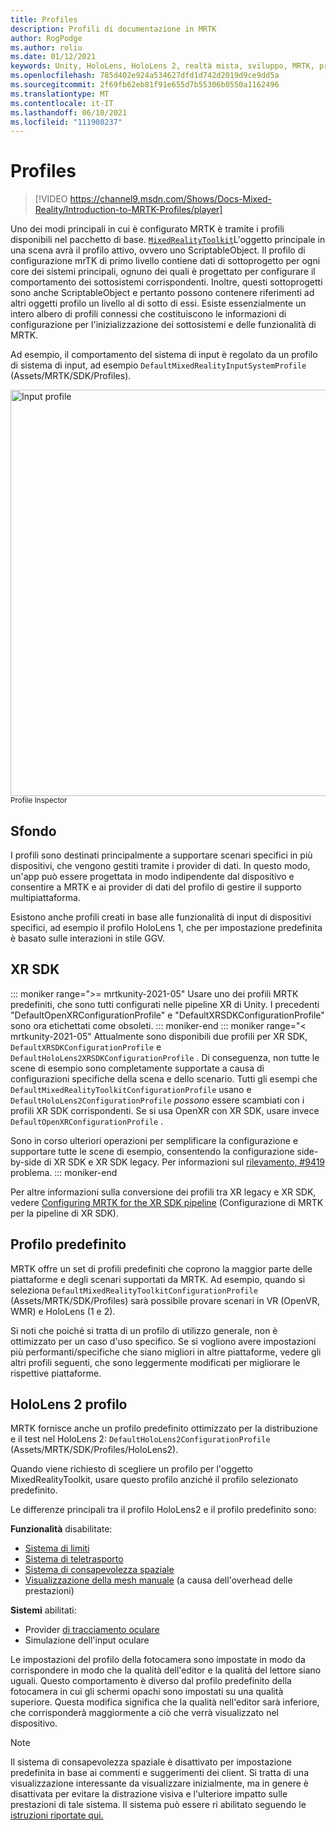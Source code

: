 ```yaml
---
title: Profiles
description: Profili di documentazione in MRTK
author: RogPodge
ms.author: roliu
ms.date: 01/12/2021
keywords: Unity, HoloLens, HoloLens 2, realtà mista, sviluppo, MRTK, profili,
ms.openlocfilehash: 785d402e924a534627dfd1d742d2019d9ce9dd5a
ms.sourcegitcommit: 2f69fb62eb81f91e655d7b55306b0550a1162496
ms.translationtype: MT
ms.contentlocale: it-IT
ms.lasthandoff: 06/10/2021
ms.locfileid: "111908237"
---
```

# <a name="profiles"></a>Profiles

> [!VIDEO https://channel9.msdn.com/Shows/Docs-Mixed-Reality/Introduction-to-MRTK-Profiles/player]

Uno dei modi principali in cui è configurato MRTK è tramite i profili disponibili nel pacchetto di base. [`MixedRealityToolkit`](xref:Microsoft.MixedReality.Toolkit.MixedRealityToolkit)L'oggetto principale in una scena avrà il profilo attivo, ovvero uno ScriptableObject. Il profilo di configurazione mrTK di primo livello contiene dati di sottoprogetto per ogni core dei sistemi principali, ognuno dei quali è progettato per configurare il comportamento dei sottosistemi corrispondenti. Inoltre, questi sottoprogetti sono anche ScriptableObject e pertanto possono contenere riferimenti ad altri oggetti profilo un livello al di sotto di essi. Esiste essenzialmente un intero albero di profili connessi che costituiscono le informazioni di configurazione per l'inizializzazione dei sottosistemi e delle funzionalità di MRTK.

Ad esempio, il comportamento del sistema di input è regolato da un profilo di sistema di input, ad esempio `DefaultMixedRealityInputSystemProfile` (Assets/MRTK/SDK/Profiles).

<img src="../images/profiles/input_profile.png" width="650px" alt="Input profile" style="display:block;">
<sup>Profile Inspector</sup>

## <a name="background"></a>Sfondo

I profili sono destinati principalmente a supportare scenari specifici in più dispositivi, che vengono gestiti tramite i provider di dati. In questo modo, un'app può essere progettata in modo indipendente dal dispositivo e consentire a MRTK e ai provider di dati del profilo di gestire il supporto multipiattaforma.

Esistono anche profili creati in base alle funzionalità di input di dispositivi specifici, ad esempio il profilo HoloLens 1, che per impostazione predefinita è basato sulle interazioni in stile GGV.

## <a name="xr-sdk"></a>XR SDK

::: moniker range=">= mrtkunity-2021-05"
Usare uno dei profili MRTK predefiniti, che sono tutti configurati nelle pipeline XR di Unity. I precedenti "DefaultOpenXRConfigurationProfile" e "DefaultXRSDKConfigurationProfile" sono ora etichettati come obsoleti.
::: moniker-end
::: moniker range="< mrtkunity-2021-05"
Attualmente sono disponibili due profili per XR SDK, `DefaultXRSDKConfigurationProfile` e `DefaultHoloLens2XRSDKConfigurationProfile` . Di conseguenza, non tutte le scene di esempio sono completamente supportate a causa di configurazioni specifiche della scena e dello scenario. Tutti gli esempi che `DefaultMixedRealityToolkitConfigurationProfile` usano e `DefaultHoloLens2ConfigurationProfile` _possono_ essere scambiati con i profili XR SDK corrispondenti. Se si usa OpenXR con XR SDK, usare invece `DefaultOpenXRConfigurationProfile` .

Sono in corso ulteriori operazioni per semplificare la configurazione e supportare tutte le scene di esempio, consentendo la configurazione side-by-side di XR SDK e XR SDK legacy. Per informazioni sul [rilevamento, #9419](https://github.com/microsoft/MixedRealityToolkit-Unity/issues/9419) problema.
::: moniker-end

Per altre informazioni sulla conversione dei profili tra XR legacy e XR SDK, vedere [Configuring MRTK for the XR SDK pipeline](../../configuration/getting-started-with-mrtk-and-xrsdk.md#configuring-mrtk-for-the-xr-sdk-pipeline) (Configurazione di MRTK per la pipeline di XR SDK).

## <a name="default-profile"></a>Profilo predefinito

MRTK offre un set di profili predefiniti che coprono la maggior parte delle piattaforme e degli scenari supportati da MRTK. Ad esempio, quando si seleziona `DefaultMixedRealityToolkitConfigurationProfile` (Assets/MRTK/SDK/Profiles) sarà possibile provare scenari in VR (OpenVR, WMR) e HoloLens (1 e 2).

Si noti che poiché si tratta di un profilo di utilizzo generale, non è ottimizzato per un caso d'uso specifico. Se si vogliono avere impostazioni più performanti/specifiche che siano migliori in altre piattaforme, vedere gli altri profili seguenti, che sono leggermente modificati per migliorare le rispettive piattaforme.

## <a name="hololens-2-profile"></a>HoloLens 2 profilo

MRTK fornisce anche un profilo predefinito ottimizzato per la distribuzione e il test nel HoloLens 2: `DefaultHoloLens2ConfigurationProfile` (Assets/MRTK/SDK/Profiles/HoloLens2).

Quando viene richiesto di scegliere un profilo per l'oggetto MixedRealityToolkit, usare questo profilo anziché il profilo selezionato predefinito.

Le differenze principali tra il profilo HoloLens2 e il profilo predefinito sono:

**Funzionalità** disabilitate:

- [Sistema di limiti](../boundary/boundary-system-getting-started.md)
- [Sistema di teletrasporto](../teleport-system/teleport-system.md)
- [Sistema di consapevolezza spaziale](../spatial-awareness/spatial-awareness-getting-started.md)
- [Visualizzazione della mesh manuale](../input/hand-tracking.md) (a causa dell'overhead delle prestazioni)

**Sistemi** abilitati:

- Provider [di tracciamento oculare](../input/eye-tracking/eye-tracking-main.md)
- Simulazione dell'input oculare

Le impostazioni del profilo della fotocamera sono impostate in modo da corrispondere in modo che la qualità dell'editor e la qualità del lettore siano uguali. Questo comportamento è diverso dal profilo predefinito della fotocamera in cui gli schermi opachi sono impostati su una qualità superiore. Questa modifica significa che la qualità nell'editor sarà inferiore, che corrisponderà maggiormente a ciò che verrà visualizzato nel dispositivo.

> [!NOTE]
> Il sistema di consapevolezza spaziale è disattivato per impostazione predefinita in base ai commenti e suggerimenti dei client. Si tratta di una visualizzazione interessante da visualizzare inizialmente, ma in genere è disattivata per evitare la distrazione visiva e l'ulteriore impatto sulle prestazioni di tale sistema. Il sistema può essere ri abilitato seguendo le [istruzioni riportate qui.](../spatial-awareness/spatial-awareness-getting-started.md)
